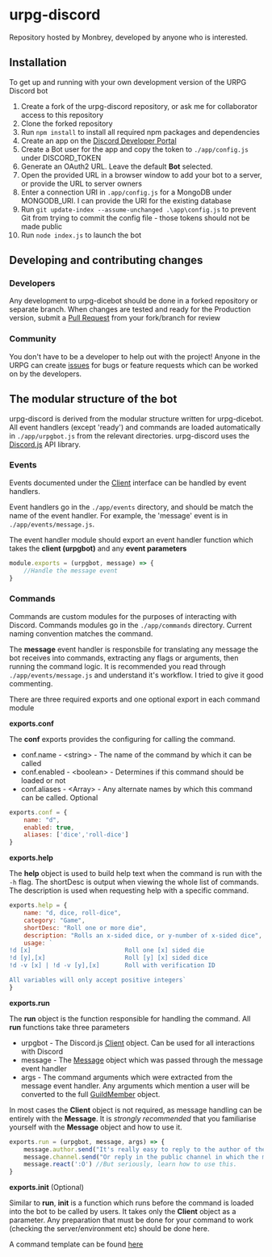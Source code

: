 # urpg-discord

Repository hosted by Monbrey, developed by anyone who is interested.

## Installation

To get up and running with your own development version of the URPG Discord bot

1. Create a fork of the urpg-discord repository, or ask me for collaborator access to this repository
2. Clone the forked repository
3. Run `npm install` to install all required npm packages and dependencies
4. Create an app on the [Discord Developer Portal](https://discordapp.com/developers/docs/intro)
5. Create a Bot user for the app and copy the token to `./app/config.js` under DISCORD_TOKEN
6. Generate an OAuth2 URL. Leave the default **Bot** selected.
7. Open the provided URL in a browser window to add your bot to a server, or provide the URL to server owners
8. Enter a connection URI in `.app/config.js` for a MongoDB under MONGODB_URI. I can provide the URI for the existing database
9. Run `git update-index --assume-unchanged .\app\config.js` to prevent Git from trying to commit the config file - those tokens should not be made public
10. Run `node index.js` to launch the bot

## Developing and contributing changes

### Developers

Any development to urpg-dicebot should be done in a forked repository or separate branch.
When changes are tested and ready for the Production version, submit a [Pull Request](https://help.github.com/articles/about-pull-requests/) from your fork/branch for review

### Community

You don't have to be a developer to help out with the project! Anyone in the URPG can create [issues](https://github.com/Monbrey/urpg-discord/issues) for bugs or feature requests which can be worked on by the developers.

## The modular structure of the bot

urpg-discord is derived from the modular structure written for urpg-dicebot. All event handlers (except 'ready') and commands are loaded automatically in `./app/urpgbot.js` from the relevant directories. urpg-discord uses the [Discord.js](https://discord.js.org/#/) API library.

### Events

Events documented under the [Client](https://discord.js.org/#/docs/main/stable/class/Client) interface can be handled by event handlers.

Event handlers go in the `./app/events` directory, and should be match the name of the event handler. For example, the 'message' event is in `./app/events/message.js`.

The event handler module should export an event handler function which takes the **client (urpgbot)** and any **event parameters**

```javascript
module.exports = (urpgbot, message) => {
    //Handle the message event
}
```

### Commands

Commands are custom modules for the purposes of interacting with Discord. Commands modules go in the `./app/commands` directory. Current naming convention matches the command.

The **message** event handler is responsbile for translating any message the bot receives into commands, extracting any flags or arguments, then running the command logic. It is recommended you read through `./app/events/message.js` and understand it's workflow. I tried to give it good commenting.

There are three required exports and one optional export in each command module

**exports.conf**

The **conf** exports provides the configuring for calling the command.

 - conf.name - \<string\> - The name of the command by which it can be called
 - conf.enabled - \<boolean\> - Determines if this command should be loaded or not
 - conf.aliases - \<Array\> - Any alternate names by which this command can be called. Optional

```javascript
exports.conf = {
    name: "d",
    enabled: true,
    aliases: ['dice','roll-dice']
}
```
**exports.help**

The **help** object is used to build help text when the command is run with the `-h` flag.
The shortDesc is output when viewing the whole list of commands.
The description is used when requesting help with a specific command.

```javascript
exports.help = {
    name: "d, dice, roll-dice",
    category: "Game",
    shortDesc: "Roll one or more die",
    description: "Rolls an x-sided dice, or y-number of x-sided dice",
    usage: `
!d [x]                          Roll one [x] sided die
!d [y],[x]                      Roll [y] [x] sided dice
!d -v [x] | !d -v [y],[x]       Roll with verification ID

All variables will only accept positive integers`
}
```

**exports.run**

The **run** object is the function responsible for handling the command. All **run** functions take three parameters

 - urpgbot - The Discord.js [Client](https://discord.js.org/#/docs/main/stable/class/Client) object. Can be used for all interactions with Discord
 - message - The [Message](https://discord.js.org/#/docs/main/stable/class/Message) object which was passed through the message event handler
 - args - The command arguments which were extracted from the message event handler. Any arguments which mention a user will be converted to the full [GuildMember](https://discord.js.org/#/docs/main/stable/class/GuildMember) object.

In most cases the **Client** object is not required, as message handling can be entirely with the **Message**. It is *strongly recommended* that you familiarise yourself with the **Message** object and how to use it.

```javascript
exports.run = (urpgbot, message, args) => {
    message.author.send("It's really easy to reply to the author of the message")
    message.channel.send("Or reply in the public channel in which the message was sent")
    message.react(':O') //But seriously, learn how to use this.
}
```

**exports.init** (Optional)

Similar to **run**, **init** is a function which runs before the command is loaded into the bot to be called by users. It takes only the **Client** object as a parameter. Any preparation that must be done for your command to work (checking the server/environment etc) should be done here.

A command template can be found [here](template.js)
